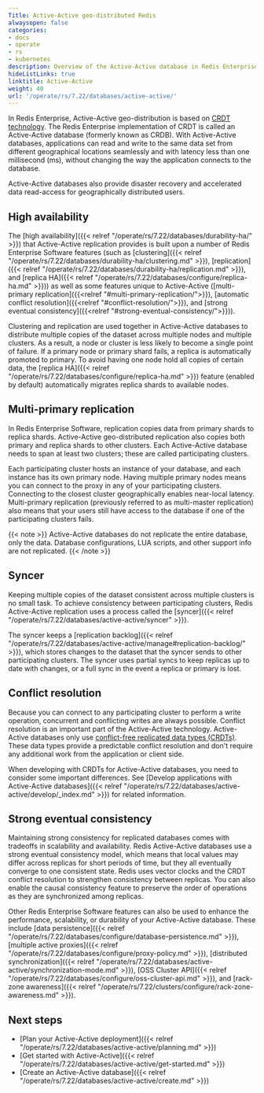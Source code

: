 ```yaml
---
Title: Active-Active geo-distributed Redis
alwaysopen: false
categories:
- docs
- operate
- rs
- kubernetes
description: Overview of the Active-Active database in Redis Enterprise Software
hideListLinks: true
linktitle: Active-Active
weight: 40
url: '/operate/rs/7.22/databases/active-active/'
---
```

In Redis Enterprise, Active-Active geo-distribution is based on [CRDT technology](https://en.wikipedia.org/wiki/Conflict-free_replicated_data_type).
The Redis Enterprise implementation of CRDT is called an Active-Active database (formerly known as CRDB).
With Active-Active databases, applications can read and write to the same data set from different geographical locations seamlessly and with latency less than one millisecond (ms),
without changing the way the application connects to the database.

Active-Active databases also provide disaster recovery and accelerated data read-access for geographically distributed users.


## High availability

The [high availability]({{< relref "/operate/rs/7.22/databases/durability-ha/" >}}) that Active-Active replication provides is built upon a number of Redis Enterprise Software features (such as [clustering]({{< relref "/operate/rs/7.22/databases/durability-ha/clustering.md" >}}), [replication]({{< relref "/operate/rs/7.22/databases/durability-ha/replication.md" >}}), and [replica HA]({{< relref "/operate/rs/7.22/databases/configure/replica-ha.md" >}})) as well as some features unique to Active-Active ([multi-primary replication]({{<relref "#multi-primary-replication/">}}), [automatic conflict resolution]({{<relref "#conflict-resolution/">}}), and [strong eventual consistency]({{<relref "#strong-eventual-consistency/">}})).

Clustering and replication are used together in Active-Active databases to distribute multiple copies of the dataset across multiple nodes and multiple clusters. As a result, a node or cluster is less likely to become a single point of failure. If a primary node or primary shard fails, a replica is automatically promoted to primary. To avoid having one node hold all copies of certain data, the [replica HA]({{< relref "/operate/rs/7.22/databases/configure/replica-ha.md" >}}) feature (enabled by default) automatically migrates replica shards to available nodes.

## Multi-primary replication

In Redis Enterprise Software, replication copies data from primary shards to replica shards. Active-Active geo-distributed replication also copies both primary and replica shards to other clusters. Each Active-Active database needs to span at least two clusters; these are called participating clusters.

Each participating cluster hosts an instance of your database, and each instance has its own primary node. Having multiple primary nodes means you can connect to the proxy in any of your participating clusters. Connecting to the closest cluster geographically enables near-local latency. Multi-primary replication (previously referred to as multi-master replication) also means that your users still have access to the database if one of the participating clusters fails.

{{< note >}}
Active-Active databases do not replicate the entire database, only the data.
Database configurations, LUA scripts, and other support info are not replicated.
{{< /note >}}

## Syncer

Keeping multiple copies of the dataset consistent across multiple clusters is no small task. To achieve consistency between participating clusters, Redis Active-Active replication uses a process called the [syncer]({{< relref "/operate/rs/7.22/databases/active-active/syncer" >}}). 

The syncer keeps a [replication backlog]({{< relref "/operate/rs/7.22/databases/active-active/manage#replication-backlog/" >}}), which stores changes to the dataset that the syncer sends to other participating clusters. The syncer uses partial syncs to keep replicas up to date with changes, or a full sync in the event a replica or primary is lost.

## Conflict resolution

Because you can connect to any participating cluster to perform a write operation, concurrent and conflicting writes are always possible. Conflict resolution is an important part of the Active-Active technology. Active-Active databases only use [conflict-free replicated data types (CRDTs)](https://en.wikipedia.org/wiki/Conflict-free_replicated_data_type). These data types provide a predictable conflict resolution and don't require any additional work from the application or client side.

When developing with CRDTs for Active-Active databases, you need to consider some important differences. See [Develop applications with Active-Active databases]({{< relref "/operate/rs/7.22/databases/active-active/develop/_index.md" >}}) for related information.


## Strong eventual consistency

Maintaining strong consistency for replicated databases comes with tradeoffs in scalability and availability. Redis Active-Active databases use a strong eventual consistency model, which means that local values may differ across replicas for short periods of time, but they all eventually converge to one consistent state. Redis uses vector clocks and the CRDT conflict resolution to strengthen consistency between replicas. You can also enable the causal consistency feature to preserve the order of operations as they are synchronized among replicas.

Other Redis Enterprise Software features can also be used to enhance the performance, scalability, or durability of your Active-Active database. These include [data persistence]({{< relref "/operate/rs/7.22/databases/configure/database-persistence.md" >}}), [multiple active proxies]({{< relref "/operate/rs/7.22/databases/configure/proxy-policy.md" >}}), [distributed synchronization]({{< relref "/operate/rs/7.22/databases/active-active/synchronization-mode.md" >}}), [OSS Cluster API]({{< relref "/operate/rs/7.22/databases/configure/oss-cluster-api.md" >}}), and [rack-zone awareness]({{< relref "/operate/rs/7.22/clusters/configure/rack-zone-awareness.md" >}}).

## Next steps

- [Plan your Active-Active deployment]({{< relref "/operate/rs/7.22/databases/active-active/planning.md" >}})
- [Get started with Active-Active]({{< relref "/operate/rs/7.22/databases/active-active/get-started.md" >}})
- [Create an Active-Active database]({{< relref "/operate/rs/7.22/databases/active-active/create.md" >}})